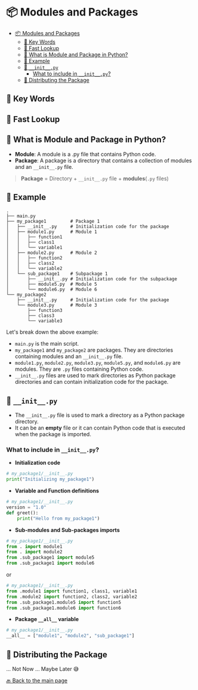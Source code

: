 # 📦 Modules and Packages

- [📦 Modules and Packages](#-modules-and-packages)
  - [🔑 Key Words](#-key-words)
  - [👀 Fast Lookup](#-fast-lookup)
  - [🤔 What is Module and Package in Python?](#-what-is-module-and-package-in-python)
  - [📝 Example](#-example)
  - [🚀 `__init__.py`](#-__init__py)
    - [What to include in `__init__.py`?](#what-to-include-in-__init__py)
  - [📮 Distributing the Package](#-distributing-the-package)

## 🔑 Key Words

## 👀 Fast Lookup

## 🤔 What is Module and Package in Python?

- **Module**: A module is a .py file that contains Python code.
- **Package**: A package is a directory that contains a collection of modules and an `__init__.py` file.

> **Package** = Directory + `__init__.py` file + **modules**(`.py` files)

## 📝 Example

```plaintext
.
├── main.py
├── my_package1         # Package 1
│   ├── __init__.py     # Initialization code for the package
│   ├── module1.py      # Module 1
│   │   ├── function1
│   │   ├── class1
│   │   └── variable1
│   ├── module2.py      # Module 2
│   │   ├── function2
│   │   ├── class2
│   │   └── variable2
│   └── sub_package1    # Subpackage 1
│       ├── __init__.py # Initialization code for the subpackage
│       ├── module5.py  # Module 5
│       └── module6.py  # Module 6
└── my_package2
    ├── __init__.py     # Initialization code for the package
    └── module3.py      # Module 3
        ├── function3
        ├── class3
        └── variable3
```

Let's break down the above example:

- `main.py` is the main script.
- `my_package1` and `my_package2` are packages. They are directories containing modules and an `__init__.py` file.
- `module1.py`, `module2.py`, `module3.py`, `module5.py`, and `module6.py` are modules. They are `.py` files containing Python code.
- `__init__.py` files are used to mark directories as Python package directories and can contain initialization code for the package.

## 🚀 `__init__.py`

- The `__init__.py` file is used to mark a directory as a Python package directory.
- It can be an **empty** file or it can contain Python code that is executed when the package is imported.

### What to include in `__init__.py`?

- **Initialization code**

```python
# my_package1/__init__.py
print("Initializing my_package1")
```

- **Variable and Function definitions**

```python
# my_package1/__init__.py
version = "1.0"
def greet():
    print("Hello from my_package1")
```

- **Sub-modules and Sub-packages imports**

```python
# my_package1/__init__.py
from . import module1
from . import module2
from .sub_package1 import module5
from .sub_package1 import module6
```

or

```python
# my_package1/__init__.py
from .module1 import function1, class1, variable1
from .module2 import function2, class2, variable2
from .sub_package1.module5 import function5
from .sub_package1.module6 import function6
```

- **Package `__all__` variable**

```python
# my_package1/__init__.py
__all__ = ["module1", "module2", "sub_package1"]
```

## 📮 Distributing the Package

... Not Now ... Maybe Later 😅

[🔙 Back to the main page](README.md)
